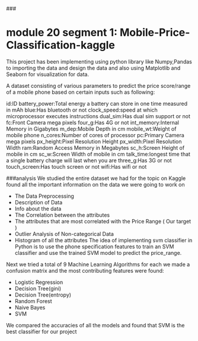 ###<h1>module 20  segment 1: Mobile-Price-Classification-kaggle</h1>

This project has been implementing using python library like Numpy,Pandas to importing the data and design the data and also using Matplotlib and Seaborn for visualization for data.

A dataset consisting of various parameters to predict the price score/range of a mobile phone based on certain inputs such as following:

id:ID
battery_power:Total energy a battery can store in one time measured in mAh
blue:Has bluetooth or not
clock_speed:speed at which microprocessor executes instructions
dual_sim:Has dual sim support or not
fc:Front Camera mega pixels
four_g:Has 4G or not
int_memory:Internal Memory in Gigabytes
m_dep:Mobile Depth in cm
mobile_wt:Weight of mobile phone
n_cores:Number of cores of processor
pc:Primary Camera mega pixels
px_height:Pixel Resolution Height
px_width:Pixel Resolution Width
ram:Random Access Memory in Megabytes
sc_h:Screen Height of mobile in cm
sc_w:Screen Width of mobile in cm
talk_time:longest time that a single battery charge will last when you are
three_g:Has 3G or not
touch_screen:Has touch screen or not
wifi:Has wifi or not

###analysis
We studied the entire dataset we had for the topic on Kaggle found all the important information on the data we were going to work on
* The Data Preprocessing
* Description of Data
* Info about the data
* The Correlation between the attributes
* The attributes that are most correlated with the Price Range ( Our target )
* Outlier Analysis of Non-categorical Data
* Histogram of all the attributes
The idea of implementing svm classifier in Python is to use the phone specification features to train an SVM classifier and use the trained SVM model to predict the price_range.

Next we tried a total of 9 Machine Learning Algorithms for each we made a confusion matrix and the most contributing features were found:
* Logistic Regression
* Decision Tree(gini)
* Decision Tree(entropy)
* Random Forest
* Naive Bayes
* SVM

We compared the accuracies of all the models and found that SVM is the best classifier for our project
